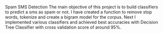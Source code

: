 Spam SMS Detection
The main objective of this project is to build classifiers to predict a sms as spam or not. 
I have created a function to remove stop words, tokenize and create a bigram model for the corpus.
Next I implemented various classifiers and achieved best accuracies with Decision Tree Classifier 
with cross validation score of around 95%.